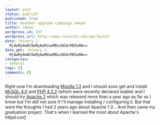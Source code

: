 ```yaml
---
layout: post
status: publish
published: true
title: Another upgrade campaign ahead
author: János
wordpress_id: 137
wordpress_url: http://www.rusiczki.net/wp/?p=137
date: !binary |-
  MjAwMy0wNC0wMyAwMzowMDozNSArMDIwMA==
date_gmt: !binary |-
  MjAwMy0wNC0wMyAwMDowMDozNSArMDIwMA==
categories:
- General
tags: []
comments: []
---
```

<p>Right now I'm downloading <a href="http://www.mozilla.org" title="The B.E.S.T. Browser!">Mozilla 1.3</a> and I should soon get and install <a href="http://www.mysql.org">MySQL 4.0</a> and <a href="http://www.php.net">PHP 4.3.2</a> (which were recently declared stable) and I should try <a href="http://www.apache.org">Apache 2</a> which was released more than a year ago as far as I know but I'm still not sure if I'll manage installing / configuring it. But that were the thoughts I had 2 years ago about Apache 1.3... And then came my graduation project. That's when I learned the most about Apache's <i>httpd.conf</i>.</p>
